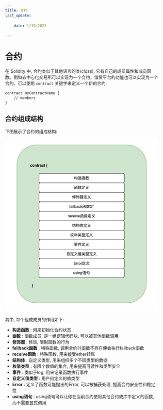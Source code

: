 ```yaml
---
title: 合约
last_update:

    date: 1/19/2023

---
```


# 合约

在 Solidity 中, 合约类似于其他语言的类(_class_), 它有自己的成员属性和成员函数。例如去中心化交易所可以实现为一个合约，借贷平台的功能也可以实现为一个合约。可以使用 `contract` 关键字来定义一个新的合约:

```solidity
contract myContractName {
    // members
}
```

## 合约组成结构

下图展示了合约的组成结构:

![picture 2](assets/contract/1674270177514.png)

  

其中, 每个组成成员的作用如下:

* **构造函数** : 用来初始化合约状态
* **函数** : 函数成员, 是一组逻辑代码块, 可以被其他函数调用
* **修饰器** : 修饰, 限制函数的行为
* **fallback函数** : 特殊函数, 调用合约时函数不存在便会执行fallback函数
* **receive函数** : 特殊函数, 用来接受ether转账
* **结构体** : 自定义类型, 用来组织多个不同类型的数据
* **枚举类型** : 有限个数值的集合, 用来提高可读性和类型安全
* **事件** : 类似于log, 用来记录函数执行事件
* **自定义值类型** : 用户自定义的值类型
* **Error** : 定义了函数可能抛出的Error, 可以被捕获处理, 提高合约安全性和稳定性
* **using语句** : using语句可以让你在当前合约使用其他合约或库中定义的函数, 而不需要显式调用
